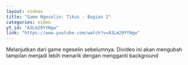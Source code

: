 ```yaml
---
layout: videos
title: "Game Ngeselin: Tikus - Bagian 2"
categories: video
yt_id: "A3Lm29YYNgw"
link: "https://www.youtube.com/watch?v=A3Lm29YYNgw"
---
```

Melanjutkan dari game ngeselin sebelumnya. Divideo ini akan mengubah tampilan menjadi lebih menarik dengan mengganti background
